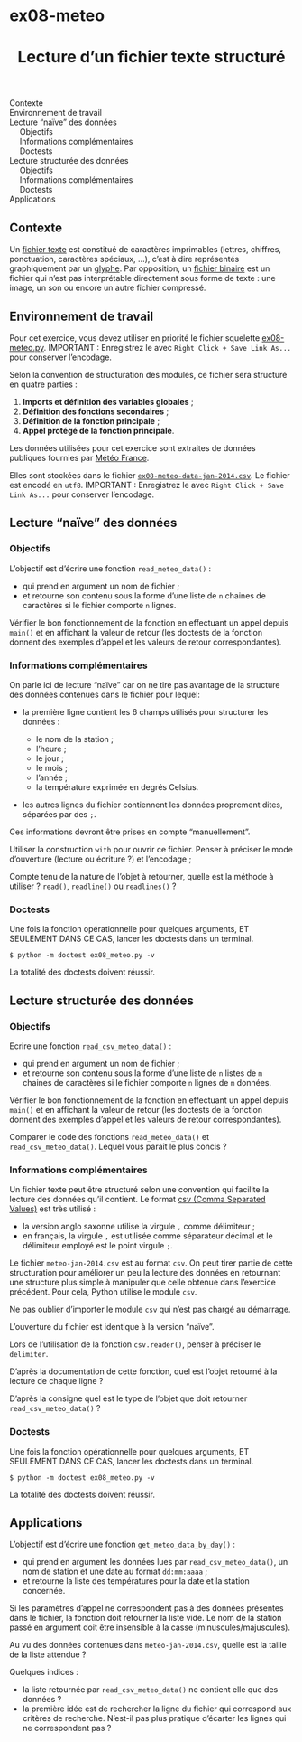 # ex08-meteo

<!DOCTYPE html>
<html xmlns="http://www.w3.org/1999/xhtml" lang="" xml:lang="">
<head>
  <meta charset="utf-8" />
  <meta name="generator" content="pandoc" />
  <meta name="viewport" content="width=device-width, initial-scale=1.0, user-scalable=yes" />
  <title>Lecture d’un fichier texte structuré</title>
  <style>
    html {
      line-height: 1.5;
      font-family: Georgia, serif;
      font-size: 20px;
      color: #1a1a1a;
      background-color: #fdfdfd;
    }
    body {
      margin: 0 auto;
      max-width: 36em;
      padding-left: 50px;
      padding-right: 50px;
      padding-top: 50px;
      padding-bottom: 50px;
      hyphens: auto;
      word-wrap: break-word;
      text-rendering: optimizeLegibility;
      font-kerning: normal;
    }
    @media (max-width: 600px) {
      body {
        font-size: 0.9em;
        padding: 1em;
      }
    }
    @media print {
      body {
        background-color: transparent;
        color: black;
        font-size: 12pt;
      }
      p, h2, h3 {
        orphans: 3;
        widows: 3;
      }
      h2, h3, h4 {
        page-break-after: avoid;
      }
    }
    p {
      margin: 1em 0;
    }
    a {
      color: #1a1a1a;
    }
    a:visited {
      color: #1a1a1a;
    }
    img {
      max-width: 100%;
    }
    h1, h2, h3, h4, h5, h6 {
      margin-top: 1.4em;
    }
    h5, h6 {
      font-size: 1em;
      font-style: italic;
    }
    h6 {
      font-weight: normal;
    }
    ol, ul {
      padding-left: 1.7em;
      margin-top: 1em;
    }
    li > ol, li > ul {
      margin-top: 0;
    }
    blockquote {
      margin: 1em 0 1em 1.7em;
      padding-left: 1em;
      border-left: 2px solid #e6e6e6;
      color: #606060;
    }
    code {
      font-family: Menlo, Monaco, 'Lucida Console', Consolas, monospace;
      font-size: 85%;
      margin: 0;
    }
    pre {
      margin: 1em 0;
      overflow: auto;
    }
    pre code {
      padding: 0;
      overflow: visible;
    }
    .sourceCode {
     background-color: transparent;
     overflow: visible;
    }
    hr {
      background-color: #1a1a1a;
      border: none;
      height: 1px;
      margin: 1em 0;
    }
    table {
      margin: 1em 0;
      border-collapse: collapse;
      width: 100%;
      overflow-x: auto;
      display: block;
      font-variant-numeric: lining-nums tabular-nums;
    }
    table caption {
      margin-bottom: 0.75em;
    }
    tbody {
      margin-top: 0.5em;
      border-top: 1px solid #1a1a1a;
      border-bottom: 1px solid #1a1a1a;
    }
    th {
      border-top: 1px solid #1a1a1a;
      padding: 0.25em 0.5em 0.25em 0.5em;
    }
    td {
      padding: 0.125em 0.5em 0.25em 0.5em;
    }
    header {
      margin-bottom: 4em;
      text-align: center;
    }
    #TOC li {
      list-style: none;
    }
    #TOC a:not(:hover) {
      text-decoration: none;
    }
    code{white-space: pre-wrap;}
    span.smallcaps{font-variant: small-caps;}
    span.underline{text-decoration: underline;}
    div.column{display: inline-block; vertical-align: top; width: 50%;}
    div.hanging-indent{margin-left: 1.5em; text-indent: -1.5em;}
    ul.task-list{list-style: none;}
  </style>
  <!--[if lt IE 9]>
    <script src="//cdnjs.cloudflare.com/ajax/libs/html5shiv/3.7.3/html5shiv-printshiv.min.js"></script>
  <![endif]-->
</head>
<body>
<header id="title-block-header">
<h1 class="title">Lecture d’un fichier texte structuré</h1>
</header>
<nav id="TOC" role="doc-toc">
<ul>
<li><a href="#contexte">Contexte</a></li>
<li><a href="#environnement-de-travail">Environnement de travail</a></li>
<li><a href="#lecture-naïve-des-données">Lecture “naïve” des données</a>
<ul>
<li><a href="#objectifs">Objectifs</a></li>
<li><a href="#informations-complémentaires">Informations complémentaires</a></li>
<li><a href="#doctests">Doctests</a></li>
</ul></li>
<li><a href="#lecture-structurée-des-données">Lecture structurée des données</a>
<ul>
<li><a href="#objectifs-1">Objectifs</a></li>
<li><a href="#informations-complémentaires-1">Informations complémentaires</a></li>
<li><a href="#doctests-1">Doctests</a></li>
</ul></li>
<li><a href="#applications">Applications</a></li>
</ul>
</nav>
<style type="text/css">
@import url("https://unpkg.com/sakura.css/css/normalize.css");
@import url("https://unpkg.com/sakura.css/css/sakura.css");
</style>
<h2 id="contexte">Contexte</h2>
<p>Un <a href="https://fr.wikipedia.org/wiki/Fichier_texte">fichier texte</a> est constitué de caractères imprimables (lettres, chiffres, ponctuation, caractères spéciaux, ...), c’est à dire représentés graphiquement par un <a href="https://fr.wikipedia.org/wiki/Glyphe">glyphe</a>. Par opposition, un <a href="https://fr.wikipedia.org/wiki/Fichier_binaire">fichier binaire</a> est un fichier qui n’est pas interprétable directement sous forme de texte : une image, un son ou encore un autre fichier compressé.</p>
<h2 id="environnement-de-travail">Environnement de travail</h2>
<p>Pour cet exercice, vous devez utiliser en priorité le fichier squelette <a href="https://perso.esiee.fr/~courivad/python/ex08-meteo.py">ex08-meteo.py</a>. IMPORTANT : Enregistrez le avec <code>Right Click + Save Link As...</code> pour conserver l’encodage.</p>
<p>Selon la convention de structuration des modules, ce fichier sera structuré en quatre parties :</p>
<ol>
<li><strong>Imports et définition des variables globales</strong> ;</li>
<li><strong>Définition des fonctions secondaires</strong> ;</li>
<li><strong>Définition de la fonction principale</strong> ;</li>
<li><strong>Appel protégé de la fonction principale</strong>.</li>
</ol>
<p>Les données utilisées pour cet exercice sont extraites de données publiques fournies par <a href="https://donneespubliques.meteofrance.fr/?fond=produit&amp;id_produit=90&amp;id_rubrique=32">Météo France</a>.</p>
<p>Elles sont stockées dans le fichier <a href="https://perso.esiee.fr/~courivad/python/ex08-meteo-data-jan-2014.csv"><code>ex08-meteo-data-jan-2014.csv</code></a>. Le fichier est encodé en <code>utf8</code>. IMPORTANT : Enregistrez le avec <code>Right Click + Save Link As...</code> pour conserver l’encodage.</p>
<h2 id="lecture-naïve-des-données">Lecture “naïve” des données</h2>
<h3 id="objectifs">Objectifs</h3>
<p>L’objectif est d’écrire une fonction <code>read_meteo_data()</code> :</p>
<ul>
<li>qui prend en argument un nom de fichier ;</li>
<li>et retourne son contenu sous la forme d’une liste de <code>n</code> chaines de caractères si le fichier comporte <code>n</code> lignes.</li>
</ul>
<p>Vérifier le bon fonctionnement de la fonction en effectuant un appel depuis <code>main()</code> et en affichant la valeur de retour (les doctests de la fonction donnent des exemples d’appel et les valeurs de retour correspondantes).</p>
<h3 id="informations-complémentaires">Informations complémentaires</h3>
<p>On parle ici de lecture “naïve” car on ne tire pas avantage de la structure des données contenues dans le fichier pour lequel:</p>
<ul>
<li><p>la première ligne contient les 6 champs utilisés pour structurer les données :</p>
<ul>
<li>le nom de la station ;</li>
<li>l’heure ;</li>
<li>le jour ;</li>
<li>le mois ;</li>
<li>l’année ;</li>
<li>la température exprimée en degrés Celsius.</li>
</ul></li>
<li><p>les autres lignes du fichier contiennent les données proprement dites, séparées par des <code>;</code>.</p></li>
</ul>
<p>Ces informations devront être prises en compte “manuellement”.</p>
<p>Utiliser la construction <code>with</code> pour ouvrir ce fichier. Penser à préciser le mode d’ouverture (lecture ou écriture ?) et l’encodage ;</p>
<p>Compte tenu de la nature de l’objet à retourner, quelle est la méthode à utiliser ? <code>read()</code>, <code>readline()</code> ou <code>readlines()</code> ?</p>
<h3 id="doctests">Doctests</h3>
<p>Une fois la fonction opérationnelle pour quelques arguments, ET SEULEMENT DANS CE CAS, lancer les doctests dans un terminal.</p>
<pre><code>$ python -m doctest ex08_meteo.py -v</code></pre>
<p>La totalité des doctests doivent réussir.</p>
<h2 id="lecture-structurée-des-données">Lecture structurée des données</h2>
<h3 id="objectifs-1">Objectifs</h3>
<p>Ecrire une fonction <code>read_csv_meteo_data()</code> :</p>
<ul>
<li>qui prend en argument un nom de fichier ;</li>
<li>et retourne son contenu sous la forme d’une liste de <code>n</code> listes de <code>m</code> chaines de caractères si le fichier comporte <code>n</code> lignes de <code>m</code> données.</li>
</ul>
<p>Vérifier le bon fonctionnement de la fonction en effectuant un appel depuis <code>main()</code> et en affichant la valeur de retour (les doctests de la fonction donnent des exemples d’appel et les valeurs de retour correspondantes).</p>
<p>Comparer le code des fonctions <code>read_meteo_data()</code> et <code>read_csv_meteo_data()</code>. Lequel vous paraît le plus concis ?</p>
<h3 id="informations-complémentaires-1">Informations complémentaires</h3>
<p>Un fichier texte peut être structuré selon une convention qui facilite la lecture des données qu’il contient. Le format <a href="https://fr.wikipedia.org/wiki/Comma-separated_values">csv (Comma Separated Values)</a> est très utilisé :</p>
<ul>
<li>la version anglo saxonne utilise la virgule <code>,</code> comme délimiteur ;</li>
<li>en français, la virgule <code>,</code> est utilisée comme séparateur décimal et le délimiteur employé est le point virgule <code>;</code>.</li>
</ul>
<p>Le fichier <code>meteo-jan-2014.csv</code> est au format <code>csv</code>. On peut tirer partie de cette structuration pour améliorer un peu la lecture des données en retournant une structure plus simple à manipuler que celle obtenue dans l’exercice précédent. Pour cela, Python utilise le module <code>csv</code>.</p>
<p>Ne pas oublier d’importer le module <code>csv</code> qui n’est pas chargé au démarrage.</p>
<p>L’ouverture du fichier est identique à la version “naïve”.</p>
<p>Lors de l’utilisation de la fonction <code>csv.reader()</code>, penser à préciser le <code>delimiter</code>.</p>
<p>D’après la documentation de cette fonction, quel est l’objet retourné à la lecture de chaque ligne ?</p>
<p>D’après la consigne quel est le type de l’objet que doit retourner <code>read_csv_meteo_data()</code> ?</p>
<h3 id="doctests-1">Doctests</h3>
<p>Une fois la fonction opérationnelle pour quelques arguments, ET SEULEMENT DANS CE CAS, lancer les doctests dans un terminal.</p>
<pre><code>$ python -m doctest ex08_meteo.py -v</code></pre>
<p>La totalité des doctests doivent réussir.</p>
<h2 id="applications">Applications</h2>
<p>L’objectif est d’écrire une fonction <code>get_meteo_data_by_day()</code> :</p>
<ul>
<li>qui prend en argument les données lues par <code>read_csv_meteo_data()</code>, un nom de station et une date au format <code>dd:mm:aaaa</code> ;</li>
<li>et retourne la liste des températures pour la date et la station concernée.</li>
</ul>
<p>Si les paramètres d’appel ne correspondent pas à des données présentes dans le fichier, la fonction doit retourner la liste vide. Le nom de la station passé en argument doit être insensible à la casse (minuscules/majuscules).</p>
<p>Au vu des données contenues dans <code>meteo-jan-2014.csv</code>, quelle est la taille de la liste attendue ?</p>
<p>Quelques indices :</p>
<ul>
<li>la liste retournée par <code>read_csv_meteo_data()</code> ne contient elle que des données ?</li>
<li>la première idée est de rechercher la ligne du fichier qui correspond aux critères de recherche. N’est-il pas plus pratique d’écarter les lignes qui ne correspondent pas ?</li>
</ul>
</body>
</html>
